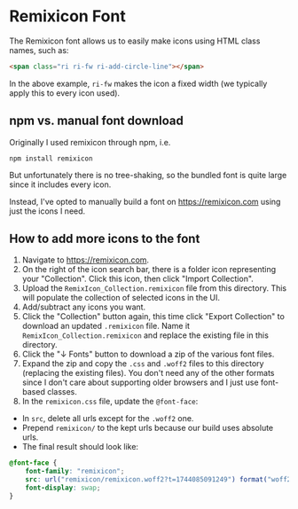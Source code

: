 # Remixicon Font

The Remixicon font allows us to easily make icons using HTML class
names, such as:

```html
<span class="ri ri-fw ri-add-circle-line"></span>
```

In the above example, `ri-fw` makes the icon a fixed width
(we typically apply this to every icon used).

## npm vs. manual font download

Originally I used remixicon through npm, i.e.

```
npm install remixicon
```

But unfortunately there is no tree-shaking, so the bundled font
is quite large since it includes every icon.

Instead, I've opted to manually build a font on https://remixicon.com
using just the icons I need.

## How to add more icons to the font

1. Navigate to https://remixicon.com.
2. On the right of the icon search bar, there is a folder icon representing your "Collection".
Click this icon, then click "Import Collection".
3. Upload the `RemixIcon_Collection.remixicon` file from this directory. 
This will populate the collection of selected icons in the UI.
4. Add/subtract any icons you want.
5. Click the "Collection" button again, this time click "Export Collection"
to download an updated `.remixicon` file. Name it `RemixIcon_Collection.remixicon` and 
replace the existing file in this directory.
6. Click the "↓ Fonts" button to download a zip of the various font files.
7. Expand the zip and copy the `.css` and `.woff2` files to this directory
(replacing the existing files).
You don't need any of the other formats since I don't care about supporting older browsers
and I just use font-based classes.
8. In the `remixicon.css` file, update the `@font-face`:
  - In `src`, delete all urls except for the `.woff2` one.
  - Prepend `remixicon/` to the kept urls because our build uses absolute urls. 
  - The final result should look like:

```css
@font-face {
    font-family: "remixicon";
    src: url("remixicon/remixicon.woff2?t=1744085091249") format("woff2");
    font-display: swap;
}
```